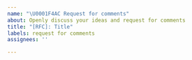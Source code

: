 ```yaml
---
name: "\U0001F4AC Request for comments"
about: Openly discuss your ideas and request for comments
title: "[RFC]: Title"
labels: request for comments
assignees: ''

---
```



